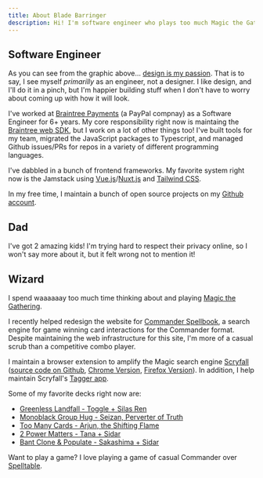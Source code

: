 ```yaml
---
title: About Blade Barringer
description: Hi! I'm software engineer who plays too much Magic the Gathering.
---
```


<blade>

<div data-section="software-engineer">

## Software Engineer

As you can see from the graphic above... [design is my passion](https://knowyourmeme.com/memes/graphic-design-is-my-passion). That is to say, I see myself _primarilly_ as an engineer, not a designer. I like design, and I'll do it in a pinch, but I'm happier building stuff when I don't have to worry about coming up with how it will look.

I've worked at [Braintree Payments](https://www.braintreepayments.com/) (a PayPal compnay) as a Software Engineer for 6+ years. My core responsibility right now is maintaing the [Braintree web SDK](https://github.com/braintree/braintree-web), but I work on a lot of other things too! I've built tools for my team, migrated the JavaScript packages to Typescript, and managed Github issues/PRs for repos in a variety of different programming languages.

I've dabbled in a bunch of frontend frameworks. My favorite system right now is the Jamstack using [Vue.js](https://vuejs.org/)/[Nuxt.js](https://nuxtjs.org/) and [Tailwind CSS](https://tailwindcss.com/).

In my free time, I maintain a bunch of open source projects on my [Github account](https://github.com/crookedneighbor).

</div>

<div data-section="dad">

## Dad

I've got 2 amazing kids! I'm trying hard to respect their privacy online, so I won't say more about it, but it felt wrong not to mention it!

</div>

<div data-section="wizard">

## Wizard

I spend waaaaaay too much time thinking about and playing [Magic the Gathering](https://magic.wizards.com/).

I recently helped redesign the website for [Commander Spellbook](https://commanderspellbook.com), a search engine for game winning card interactions for the Commander format. Despite maintaining the web infrastructure for this site, I'm more of a casual scrub than a competitive combo player.

I maintain a browser extension to amplify the Magic search engine [Scryfall](https://scryfall.com) ([source code on Github](https://github.com/crookedneighbor/shambleshark), [Chrome Version](https://chrome.google.com/webstore/detail/shambleshark-unofficial-s/dapgnadfmfhacpgpoolibbhbmbabhael), [Firefox Version](https://addons.mozilla.org/en-US/firefox/addon/shambleshark/)). In addition, I help maintain Scryfall's [Tagger app](https://tagger.scryfall.com/).

Some of my favorite decks right now are:

* [<i data-emoji="🌋"></i> Greenless Landfall - Toggle + Silas Ren](https://scryfall.com/@blade/decks/464dd723-9247-4069-b645-e02ffb914554)
* [<i data-emoji="🤗"></i> Monoblack Group Hug - Seizan, Perverter of Truth](https://scryfall.com/@blade/decks/3f50165a-b384-421b-87e7-0623283833db)
* [<i data-emoji="🎶"></i> Too Many Cards - Arjun, the Shifting Flame](https://scryfall.com/@blade/decks/cf58119c-d8ef-4d35-9b9b-b4aa0960afae)
* [<i data-emoji="🌻"></i> 2 Power Matters - Tana + Sidar](https://scryfall.com/@blade/decks/5fb447ac-86d0-4c18-bc34-a9027f579d27)
* [<i data-emoji="🫂"></i> Bant Clone & Populate - Sakashima + Sidar](https://scryfall.com/@blade/decks/76450de3-8f58-484d-85bb-920c1b3482ea)

Want to play a game? I love playing a game of casual Commander over [Spelltable](https://spelltable.com/).

</div>

</blade>
